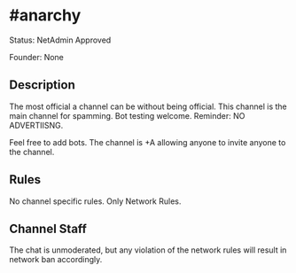 # #anarchy

Status: NetAdmin Approved

Founder: None

<!-- Add your channel info here -->

## Description

The most official a channel can be without being official. This channel is the main channel for spamming. Bot testing welcome. Reminder: NO ADVERTIISNG.

Feel free to add bots. The channel is +A allowing anyone to invite anyone to the channel.

## Rules

No channel specific rules. Only Network Rules.

## Channel Staff

The chat is unmoderated, but any violation of the network rules will result in network ban accordingly.
